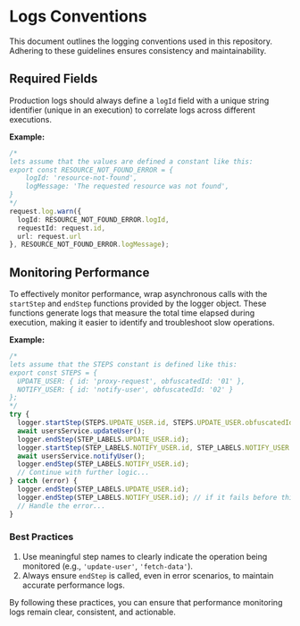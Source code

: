 # Logs Conventions

This document outlines the logging conventions used in this repository. Adhering to these guidelines ensures consistency and maintainability.

## Required Fields

Production logs should always define a `logId` field with a unique string identifier (unique in an execution) to correlate logs across different executions.

**Example:**

```typescript
/*
lets assume that the values are defined a constant like this:
export const RESOURCE_NOT_FOUND_ERROR = {
    logId: 'resource-not-found',
    logMessage: 'The requested resource was not found',
}
*/
request.log.warn({
  logId: RESOURCE_NOT_FOUND_ERROR.logId,
  requestId: request.id,
  url: request.url
}, RESOURCE_NOT_FOUND_ERROR.logMessage);
```

## Monitoring Performance

To effectively monitor performance, wrap asynchronous calls with the `startStep` and `endStep` functions provided by the logger object. These functions generate logs that measure the total time elapsed during execution, making it easier to identify and troubleshoot slow operations.

**Example:**

```typescript
/*
lets assume that the STEPS constant is defined like this:
export const STEPS = {
  UPDATE_USER: { id: 'proxy-request', obfuscatedId: '01' },
  NOTIFY_USER: { id: 'notify-user', obfuscatedId: '02' }
};
*/
try {
  logger.startStep(STEPS.UPDATE_USER.id, STEPS.UPDATE_USER.obfuscatedId);
  await usersService.updateUser();
  logger.endStep(STEP_LABELS.UPDATE_USER.id);
  logger.startStep(STEP_LABELS.NOTIFY_USER.id, STEP_LABELS.NOTIFY_USER.obfuscatedId);
  await usersService.notifyUser();
  logger.endStep(STEP_LABELS.NOTIFY_USER.id);
  // Continue with further logic...
} catch (error) {
  logger.endStep(STEP_LABELS.UPDATE_USER.id);
  logger.endStep(STEP_LABELS.NOTIFY_USER.id); // if it fails before this step started, It will be ignored
  // Handle the error...
}
```

### Best Practices

1. Use meaningful step names to clearly indicate the operation being monitored (e.g., `'update-user'`, `'fetch-data'`).
2. Always ensure `endStep` is called, even in error scenarios, to maintain accurate performance logs.

By following these practices, you can ensure that performance monitoring logs remain clear, consistent, and actionable.
